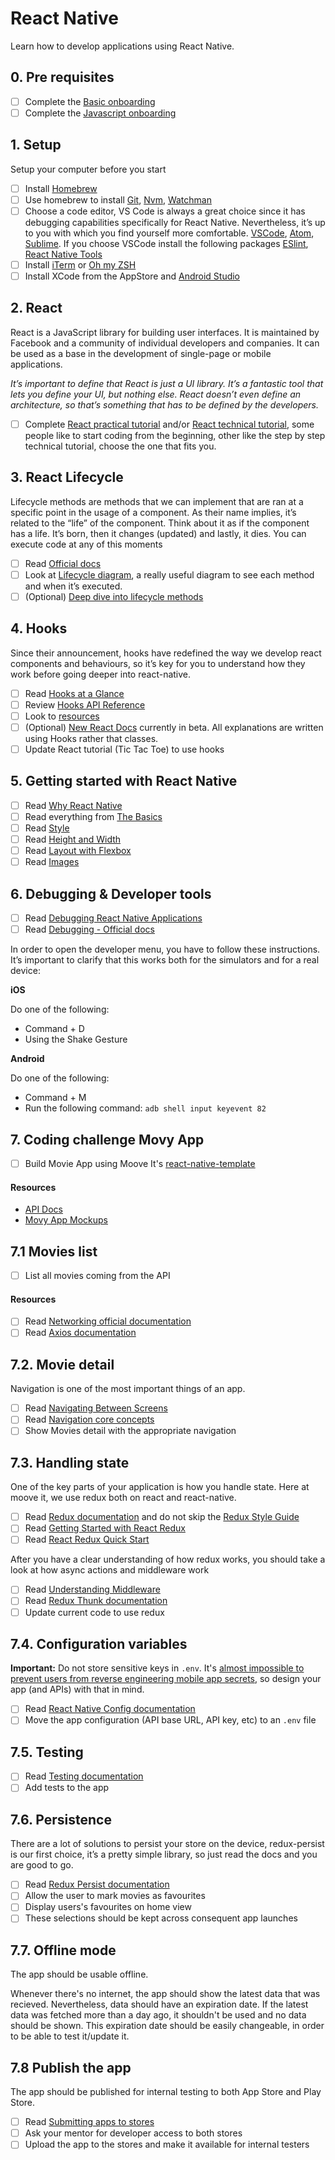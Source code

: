 # React Native

Learn how to develop applications using React Native.

## 0. Pre requisites

- [ ] Complete the [Basic onboarding](./basic.md)
- [ ] Complete the [Javascript onboarding](./javascript.md)

## 1. Setup

Setup your computer before you start

- [ ] Install [Homebrew](https://brew.sh/)
- [ ] Use homebrew to install [Git](https://git-scm.com/downloads), [Nvm](https://github.com/creationix/nvm), [Watchman](https://formulae.brew.sh/formula/watchman)
- [ ] Choose a code editor, VS Code is always a great choice since it has debugging capabilities specifically for React Native. Nevertheless, it’s up to you with which you find yourself more comfortable. [VSCode](https://code.visualstudio.com), [Atom](https://atom.io), [Sublime](https://www.sublimetext.com/). If you choose VSCode install the following packages [ESlint](https://marketplace.visualstudio.com/items?itemName=dbaeumer.vscode-eslint), [React Native Tools](https://marketplace.visualstudio.com/items?itemName=vsmobile.vscode-react-native)
- [ ] Install [iTerm](https://www.iterm2.com) or [Oh my ZSH](https://github.com/robbyrussell/oh-my-zsh)
- [ ] Install XCode from the AppStore and [Android Studio](https://developer.android.com/studio)

## 2. React

React is a JavaScript library for building user interfaces. It is maintained by Facebook and a community of individual developers and companies. It can be used as a base in the development of single-page or mobile applications.

*It’s important to define that React is just a UI library. It’s a fantastic tool that lets you define your UI, but nothing else. React doesn’t even define an architecture, so that’s something that has to be defined by the developers.*

- [ ] Complete [React practical tutorial](https://reactjs.org/tutorial/tutorial.html) and/or [React technical tutorial](https://reactjs.org/docs/hello-world.html), some people like to start coding from the beginning, other like the step by step technical tutorial, choose the one that fits you.

## 3. React Lifecycle

Lifecycle methods are methods that we can implement that are ran at a specific point in the usage of a component. As their name implies, it’s related to the “life” of the component. Think about it as if the component has a life. It’s born, then it changes (updated) and lastly, it dies. You can execute code at any of this moments

- [ ] Read [Official docs](https://reactjs.org/docs/react-component.html#the-component-lifecycle)
- [ ] Look at [Lifecycle diagram](http://projects.wojtekmaj.pl/react-lifecycle-methods-diagram), a really useful diagram to see each method and when it’s executed.
- [ ] (Optional) [Deep dive into lifecycle methods](https://programmingwithmosh.com/javascript/react-lifecycle-methods)

## 4. Hooks

Since their announcement, hooks have redefined the way we develop react components and behaviours, so it’s key for you to understand how they work before going deeper into react-native.

- [ ] Read [Hooks at a Glance](https://reactjs.org/docs/hooks-overview.html)
- [ ] Review [Hooks API Reference](https://reactjs.org/docs/hooks-reference.html)
- [ ] Look to [resources](https://mooveit.atlassian.net/wiki/spaces/STUD/pages/2202894341/React+Native+Resourses)
- [ ] (Optional) [New React Docs](https://beta.reactjs.org/learn) currently in beta. All explanations are written using Hooks rather that classes.
- [ ] Update React tutorial (Tic Tac Toe) to use hooks

## 5. Getting started with React Native

- [ ] Read [Why React Native](https://docs.google.com/document/d/1UjgP1UjYBTVRuPpHnp1Sbg1tbd2cWMaE1kKSkL_F75U)
- [ ] Read everything from [The Basics](https://reactnative.dev/docs/getting-started)
- [ ] Read [Style](https://reactnative.dev/docs/style)
- [ ] Read [Height and Width](https://reactnative.dev/docs/height-and-width)
- [ ] Read [Layout with Flexbox](https://reactnative.dev/docs/flexbox)
- [ ] Read [Images](https://reactnative.dev/docs/images)

## 6. Debugging & Developer tools

- [ ] Read [Debugging React Native Applications](https://medium.com/reactnativeacademy/debugging-react-native-applications-6bff3f28c375)
- [ ] Read [Debugging - Official docs](https://reactnative.dev/docs/debugging)

In order to open the developer menu, you have to follow these instructions. It’s important to clarify that this works both for the simulators and for a real device:

**iOS**

Do one of the following:
- Command + D
- Using the Shake Gesture

**Android**

Do one of the following:
- Command + M
- Run the following command: `adb shell input keyevent 82 `

## 7. Coding challenge Movy App

- [ ] Build Movie App using Moove It's [react-native-template](https://github.com/moove-it/react-native-template)

#### Resources

- [API Docs](https://developers.themoviedb.org/3)
- [Movy App Mockups](https://www.figma.com/file/gNP12kQqjDzSCyYmMiLu8F/Movy-Mobile)

## 7.1 Movies list

- [ ] List all movies coming from the API

#### Resources

- [ ] Read [Networking official documentation](https://reactnative.dev/docs/network)
- [ ] Read [Axios documentation](https://github.com/axios/axios)

## 7.2. Movie detail

Navigation is one of the most important things of an app.

- [ ] Read [Navigating Between Screens](https://reactnative.dev/docs/navigation)
- [ ] Read [Navigation core concepts](https://docs.google.com/document/d/1X81D2yj_eLPUqc5GlQPwcbvL4BkP0kzddv6kwcdYk9Y)
- [ ] Show Movies detail with the appropriate navigation

## 7.3. Handling state

One of the key parts of your application is how you handle state. Here at moove it, we use redux both on react and react-native.

- [ ] Read [Redux documentation](https://redux.js.org) and do not skip the [Redux Style Guide](https://redux.js.org/style-guide/style-guide)
- [ ] Read [Getting Started with React Redux](https://react-redux.js.org/introduction/getting-started)
- [ ] Read [React Redux Quick Start](https://react-redux.js.org/tutorials/quick-start)

After you have a clear understanding of how redux works, you should take a look at how async actions and middleware work

- [ ] Read [Understanding Middleware](https://redux.js.org/understanding/history-and-design/middleware)
- [ ] Read [Redux Thunk documentation](https://github.com/reduxjs/redux-thunk)
- [ ] Update current code to use redux

## 7.4. Configuration variables

**Important:** Do not store sensitive keys in `.env`. It's [almost impossible to prevent users from reverse engineering mobile app secrets](https://rammic.github.io/2015/07/28/hiding-secrets-in-android-apps), so design your app (and APIs) with that in mind.

- [ ] Read [React Native Config documentation](https://github.com/luggit/react-native-config)
- [ ] Move the app configuration (API base URL, API key, etc) to an `.env` file

## 7.5. Testing

- [ ] Read [Testing documentation](https://docs.google.com/document/d/17QUiD_HE2OYSVxC_vKikyhEIA7QS28f8NmQLat_z1hk)
- [ ] Add tests to the app

## 7.6. Persistence

There are a lot of solutions to persist your store on the device, redux-persist is our first choice, it’s a pretty simple library, so just read the docs and you are good to go.

- [ ] Read [Redux Persist documentation](https://github.com/rt2zz/redux-persist)
- [ ] Allow the user to mark movies as favourites
- [ ] Display users's favourites on home view
- [ ] These selections should be kept across consequent app launches

## 7.7. Offline mode

The app should be usable offline.

Whenever there's no internet, the app should show the latest data that was recieved. Nevertheless, data should have an expiration date. If the latest data was fetched more than a day ago, it shouldn't be used and no data should be shown. This expiration date should be easily changeable, in order to be able to test it/update it.

## 7.8 Publish the app

The app should be published for internal testing to both App Store and Play Store.

- [ ] Read [Submitting apps to stores](https://github.com/moove-it/knowledge/tree/develop/mobile/react-native/submitting-apps-to-stores)
- [ ] Ask your mentor for developer access to both stores
- [ ] Upload the app to the stores and make it available for internal testers
